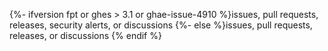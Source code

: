 {%- ifversion fpt or ghes > 3.1 or ghae-issue-4910 %}issues, pull requests, releases, security alerts, or discussions
{%- else %}issues, pull requests, releases, or discussions<!-- `else` statement probably not picked up by GHES 3.1 deprecation script. Will need to review here -->
{% endif %}